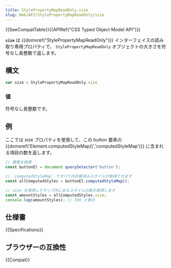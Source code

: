```yaml
---
title: StylePropertyMapReadOnly.size
slug: Web/API/StylePropertyMapReadOnly/size
---
```

{{SeeCompatTable}}{{APIRef("CSS Typed Object Model API")}}

**`size`** は {{domxref("StylePropertyMapReadOnly")}} インターフェイスの読み取り専用プロパティで、 `StylePropertyMapReadOnly` オブジェクトの大きさを符号なし長整数で返します。

## 構文

```js
var size = StylePropertyMapReadOnly.size
```

### 値

符号なし長整数です。

## 例

ここでは size プロパティを使用して、この button 要素の {{domxref('Element.computedStyleMap()','computedStyleMap')}} に含まれる項目の数を返します。

```js
// 要素を取得
const buttonEl = document.querySelector('button');

// `computedStyleMap` ですべての計算済みスタイルが取得できます
const allComputedStyles = buttonEl.computedStyleMap();

// size を使用してマップ内にあるスタイルの数を取得します
const amountStyles = allComputedStyles.size;
console.log(amountStyles); // 338 と表示
```

## 仕様書

{{Specifications}}

## ブラウザーの互換性

{{Compat}}

